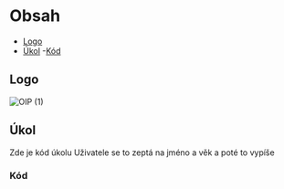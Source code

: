 # Obsah
  - [Logo](##Logo)
  - [Úkol](##Úkol)
    -[Kód](###Kód) 
## Logo

![OIP (1)](https://github.com/user-attachments/assets/6d570aec-04b0-4ee1-9173-18057dddc5ff)

## Úkol
Zde je kód úkolu
Uživatele se to zeptá na jméno a věk a poté to vypíše
### Kód
```python

```
